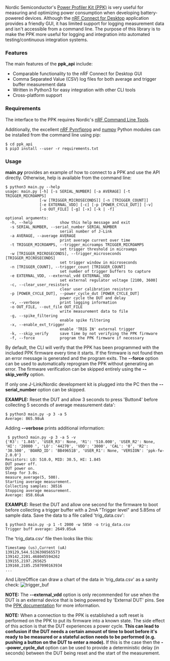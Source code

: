 Nordic Semiconductor's [Power Profiler Kit (PPK)](https://www.nordicsemi.com/Software-and-Tools/Development-Kits/Power-Profiler-Kit) is very useful for measuring and optimizing power consumption when developing battery-powered devices. Although the [nRF Connect for Desktop](https://www.nordicsemi.com/Software-and-Tools/Development-Tools/nRF-Connect-for-desktop) application provides a friendly GUI, it has limited support for logging measurement data and isn't accessible from a command line. The purpose of this library is to make the PPK more useful for logging and integration into automated testing/continuous integration systems.

### Features
The main features of the **ppk_api** include:

 - Comparable functionality to the nRF Connect for Desktop GUI
 - Comma Separated Value (CSV) log files for both average and trigger buffer measurement data
 - Written in Python3 for easy integration with other CLI tools
 - Cross-platform support

### Requirements
The interface to the PPK requires Nordic's [nRF Command Line Tools](https://www.nordicsemi.com/Software-and-Tools/Development-Tools/nRF-Command-Line-Tools).

Additionally, the excellent [nRF Pynrfjprog](https://www.nordicsemi.com/Software-and-Tools/Development-Tools/nRF-Pynrfjprog) and [numpy](https://numpy.org/) Python modules can be installed from the command line using pip:
```
$ cd ppk_api
$ pip3 install --user -r requirements.txt
```

### Usage
**main.py** provides an example of how to connect to a PPK and use the API directly. Otherwise, help is available from the command line:

```
$ python3 main.py --help
usage: main.py [-h] [-s SERIAL_NUMBER] [-a AVERAGE] [-t TRIGGER_MICROAMPS]
               [-w [TRIGGER_MICROSECONDS]] [-n [TRIGGER_COUNT]]
               [-e EXTERNAL_VDD] [-c] [-p [POWER_CYCLE_DUT]] [-v]
               [-o OUT_FILE] [-g] [-x] [-k | -f]

optional arguments:
  -h, --help            show this help message and exit
  -s SERIAL_NUMBER, --serial_number SERIAL_NUMBER
                        serial number of J-Link
  -a AVERAGE, --average AVERAGE
                        print average current over time
  -t TRIGGER_MICROAMPS, --trigger_microamps TRIGGER_MICROAMPS
                        set trigger threshold in microamps
  -w [TRIGGER_MICROSECONDS], --trigger_microseconds [TRIGGER_MICROSECONDS]
                        set trigger window in microseconds
  -n [TRIGGER_COUNT], --trigger_count [TRIGGER_COUNT]
                        set number of trigger buffers to capture
  -e EXTERNAL_VDD, --external_vdd EXTERNAL_VDD
                        set external regulator voltage [2100, 3600]
  -c, --clear_user_resistors
                        clear user calibration resistors
  -p [POWER_CYCLE_DUT], --power_cycle_dut [POWER_CYCLE_DUT]
                        power cycle the DUT and delay
  -v, --verbose         print logging information
  -o OUT_FILE, --out_file OUT_FILE
                        write measurement data to file
  -g, --spike_filtering
                        enable spike filtering
  -x, --enable_ext_trigger
                        enable 'TRIG IN' external trigger
  -k, --skip_verify     save time by not verifying the PPK firmware
  -f, --force           program the PPK firmware if necessary
```
By default, the CLI will verify that the PPK has been programmed with the included PPK firmware every time it starts. If the firmware is not found then an error message is generated and the program exits. The **--force** option can be used to automatically reprogram the PPK without generating an error. The firmware verification can be skipped entirely using the **--skip_verify** option.

If only one J-Link/Nordic development kit is plugged into the PC then the **--serial_number** option can be skipped.

**EXAMPLE:** Reset the DUT and allow 3 seconds to press 'Button4' before collecting 5 seconds of average measurement data':
```
$ python3 main.py -p 3 -a 5
Average: 865.98uA
```
Adding **--verbose** prints additional information:
```
 $ python3 main.py -p 3 -a 5 -v
{'R3': '1.845', 'USER_R3': None, 'R1': '510.000', 'USER_R2': None, 'HI': '20000 ', 'LO': '44270', 'VDD': '3000', 'CAL': '0', 'R2': '30.500', 'BOARD_ID': 'BB49651B', 'USER_R1': None, 'VERSION': 'ppk-fw-2.0.0'}
Resistors: LO: 510.0, MID: 30.5, HI: 1.845
DUT power off.
DUT power on.
Sleep for 3.0s.
measure_average(5, 500).
Starting average measurement.
Collecting samples: 38516
Stopping average measurement.
Average: 858.66uA
```

**EXAMPLE:** Reset the DUT and allow one second for the firmware to boot before collecting a trigger buffer with a 2mA "Trigger level" and 5.85ms of sample data. Save the data to a file called 'trig_data.csv':
```
$ python3 main.py -p 1 -t 2000 -w 5850 -o trig_data.csv
Trigger buff average: 2649.05uA
```
The 'trig_data.csv' file then looks like this:
```
Timestamp (us),Current (uA)
139129,544.5136398565573
139142,2201.468045594262
139155,2197.265625
139168,2185.2587090163934
...
```
And LibreOffice can draw a chart of the data in 'trig_data.csv' as a sanity check: 
![trigger_buf](https://user-images.githubusercontent.com/6494431/61754172-f2020980-ad66-11e9-913d-870641a9f7f4.png)

**NOTE:** The **--external_vdd** option is only recommended for use when the DUT is an external device that is being powered by 'External DUT' pins. See the [PPK documentation](https://infocenter.nordicsemi.com/index.jsp?topic=%2Fug_ppk%2FUG%2Fppk%2FPPK_user_guide_Intro.html&cp=6_6&tags=Power+Profiler+Kit) for more information.

**NOTE:** When a connection to the PPK is established a soft reset is performed on the PPK to put its firmware into a known state. The side effect of this action is that the DUT experiences a power cycle. **This can lead to confusion if the DUT needs a certain amount of time to boot before it's ready to be measured or a stateful action needs to be performed (e.g. pushing a button on the DUT to enter a mode).** If this is the case then the **--power_cycle_dut** option can be used to provide a deterministic delay (in seconds) between the DUT being reset and the start of the measurement.
